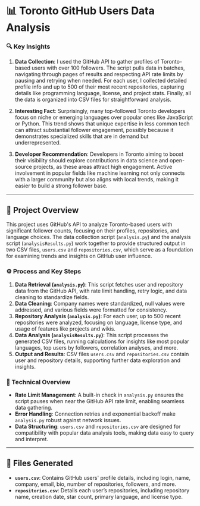 # 📊 Toronto GitHub Users Data Analysis

### 🔍 Key Insights

1. **Data Collection**: I used the GitHub API to gather profiles of Toronto-based users with over 100 followers. The script pulls data in batches, navigating through pages of results and respecting API rate limits by pausing and retrying when needed. For each user, I collected detailed profile info and up to 500 of their most recent repositories, capturing details like programming language, license, and project stats. Finally, all the data is organized into CSV files for straightforward analysis.

2. **Interesting Fact**: Surprisingly, many top-followed Toronto developers focus on niche or emerging languages over popular ones like JavaScript or Python. This trend shows that unique expertise in less common tech can attract substantial follower engagement, possibly because it demonstrates specialized skills that are in demand but underrepresented.

3. **Developer Recommendation**: Developers in Toronto aiming to boost their visibility should explore contributions in data science and open-source projects, as these areas attract high engagement. Active involvement in popular fields like machine learning not only connects with a larger community but also aligns with local trends, making it easier to build a strong follower base.

---

## 📖 Project Overview

This project uses GitHub's API to analyze Toronto-based users with significant follower counts, focusing on their profiles, repositories, and language choices. The data collection script (`analysis.py`) and the analysis script (`analysisResults.py`) work together to provide structured output in two CSV files, `users.csv` and `repositories.csv`, which serve as a foundation for examining trends and insights on GitHub user influence.

### ⚙️ Process and Key Steps

1. **Data Retrieval (`analysis.py`)**: This script fetches user and repository data from the GitHub API, with rate limit handling, retry logic, and data cleaning to standardize fields.
2. **Data Cleaning**: Company names were standardized, null values were addressed, and various fields were formatted for consistency.
3. **Repository Analysis (`analysis.py`)**: For each user, up to 500 recent repositories were analyzed, focusing on language, license type, and usage of features like projects and wikis.
4. **Data Analysis (`analysisResults.py`)**: This script processes the generated CSV files, running calculations for insights like most popular languages, top users by followers, correlation analyses, and more.
5. **Output and Results**: CSV files `users.csv` and `repositories.csv` contain user and repository details, supporting further data exploration and insights.

### 🔧 Technical Overview

- **Rate Limit Management**: A built-in check in `analysis.py` ensures the script pauses when near the GitHub API rate limit, enabling seamless data gathering.
- **Error Handling**: Connection retries and exponential backoff make `analysis.py` robust against network issues.
- **Data Structuring**: `users.csv` and `repositories.csv` are designed for compatibility with popular data analysis tools, making data easy to query and interpret.

---


## 📂 Files Generated

- **`users.csv`**: Contains GitHub users' profile details, including login, name, company, email, bio, number of repositories, followers, and more.
- **`repositories.csv`**: Details each user’s repositories, including repository name, creation date, star count, primary language, and license type.

